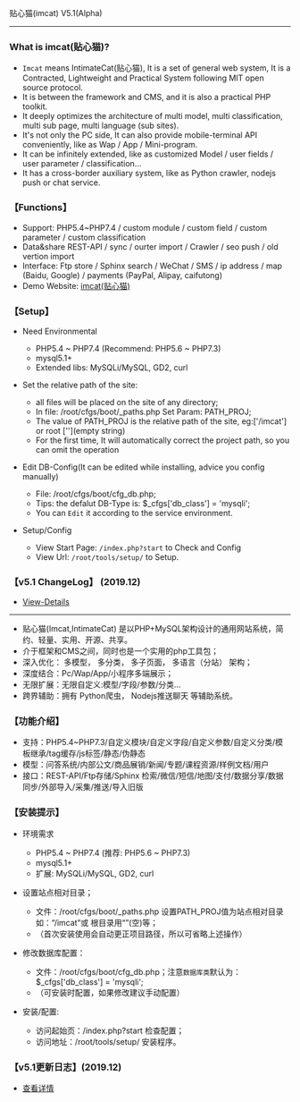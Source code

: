 


<!--贴心猫(imcat) V5.1 Released (2019-12)-->
贴心猫(imcat) V5.1(Alpha)


--- --- --- --- --- --- --- --- --- 


### What is imcat(贴心猫)?

* `Imcat` means IntimateCat(贴心猫), It is a set of general web system, 
  It is a Contracted, Lightweight and Practical System following MIT open source protocol.
* It is between the framework and CMS, and it is also a practical PHP toolkit.
* It deeply optimizes the architecture of multi model, multi classification, multi sub page, multi language (sub sites).
* It's not only the PC side, It can also provide mobile-terminal API conveniently, like as Wap / App / Mini-program.
* It can be infinitely extended, like as customized Model / user fields / user parameter / classification...
* It has a cross-border auxiliary system, like as Python crawler, nodejs push or chat service.


### 【Functions】

* Support: PHP5.4~PHP7.4 / custom module / custom field / custom parameter / custom classification
* Data&share REST-API / sync / ourter import / Crawler / seo push / old vertion import
* Interface: Ftp store / Sphinx search / WeChat / SMS / ip address / map (Baidu, Google) / payments (PayPal, Alipay, caifutong)
* Demo Website: [imcat(贴心猫)](http://imcat.txjia.com/)


### 【Setup】

* Need Environmental
  - PHP5.4 ~ PHP7.4 (Recommend: PHP5.6 ~ PHP7.3)
  - mysql5.1+
  - Extended libs: MySQLi/MySQL, GD2, curl

* Set the relative path of the site: 
  - all files will be placed on the site of any directory; 
  - In file: /root/cfgs/boot/_paths.php Set Param: PATH_PROJ; 
  - The value of PATH_PROJ is the relative path of the site, eg:['/imcat'] or root [''](empty string)
  - For the first time, It will automatically correct the project path, so you can omit the operation

* Edit DB-Config(It can be edited while installing, advice you config manually) 
  - File: /root/cfgs/boot/cfg_db.php; 
  - Tips: the defalut DB-Type is: $_cfgs['db_class'] = 'mysqli'; 
  - You can `Edit` it according to the service environment.

* Setup/Config 
  - View Start Page: `/index.php?start` to Check and Config
  - View Url: `/root/tools/setup/` to Setup.


### 【v5.1 ChangeLog】 (2019.12)

* [View-Details](http://imcat.txjia.com/doc.php?uplog-5_0)


--- --- --- --- --- --- --- --- --- 

* 贴心猫(Imcat,IntimateCat) 是以PHP+MySQL架构设计的通用网站系统，简约、轻量、实用、开源、共享。
* 介于框架和CMS之间，同时也是一个实用的php工具包；
* 深入优化： 多模型， 多分类， 多子页面， 多语言（分站） 架构；
* 深度结合：Pc/Wap/App/小程序多端展示；
* 无限扩展：无限自定义:模型/字段/参数/分类…
* 跨界辅助：拥有 Python爬虫， Nodejs推送聊天 等辅助系统。


### 【功能介绍】

* 支持：PHP5.4~PHP7.3/自定义模块/自定义字段/自定义参数/自定义分类/模板继承/tag缓存/js标签/静态/伪静态
* 模型：问答系统/内部公文/商品展销/新闻/专题/课程资源/样例文档/用户
* 接口：REST-API/Ftp存储/Sphinx 检索/微信/短信/地图/支付/数据分享/数据同步/外部导入/采集/推送/导入旧版


### 【安装提示】

* 环境需求
  - PHP5.4 ~ PHP7.4 (推荐: PHP5.6 ~ PHP7.3)
  - mysql5.1+
  - 扩展: MySQLi/MySQL, GD2, curl

* 设置站点相对目录；
  - 文件：/root/cfgs/boot/_paths.php 设置PATH_PROJ值为站点相对目录如：“/imcat”或 根目录用“”(空)等；
  - （首次安装使用会自动更正项目路径，所以可省略上述操作）

* 修改数据库配置：
  - 文件：/root/cfgs/boot/cfg_db.php；注意`数据库类`默认为：$_cfgs['db_class'] = 'mysqli';
  - （可安装时配置，如果修改建议手动配置）

* 安装/配置: 
  - 访问起始页：/index.php?start 检查配置；
  - 访问地址：/root/tools/setup/ 安装程序。


### 【v5.1更新日志】(2019.12)

* [查看详情](http://imcat.txjia.com/dev.php?uplog-5_0)


